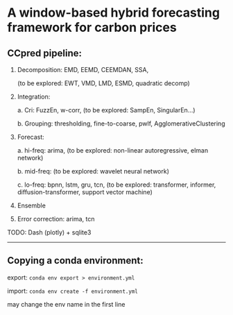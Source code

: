 # A window-based hybrid forecasting framework for carbon prices

## CCpred pipeline:

1. Decomposition: EMD, EEMD, CEEMDAN, SSA, 

    (to be explored: EWT, VMD, LMD, ESMD, quadratic decomp)

2. Integration: 
    
    a. Cri: FuzzEn, w-corr, (to be explored: SampEn, SingularEn...)
    
    b. Grouping: thresholding, fine-to-coarse, pwlf, AgglomerativeClustering

3. Forecast: 

    a. hi-freq: arima, (to be explored: non-linear autoregressive, elman network)
    
    b. mid-freq: (to be explored: wavelet neural network)

    c. lo-freq: bpnn, lstm, gru, tcn, (to be explored: transformer, informer, diffusion-transformer, support vector machine)

4. Ensemble

5. Error correction: arima, tcn

TODO: Dash (plotly) + sqlite3

---

## Copying a conda environment:

export: `conda env export > environment.yml`

import: `conda env create -f environment.yml`

may change the env name in the first line